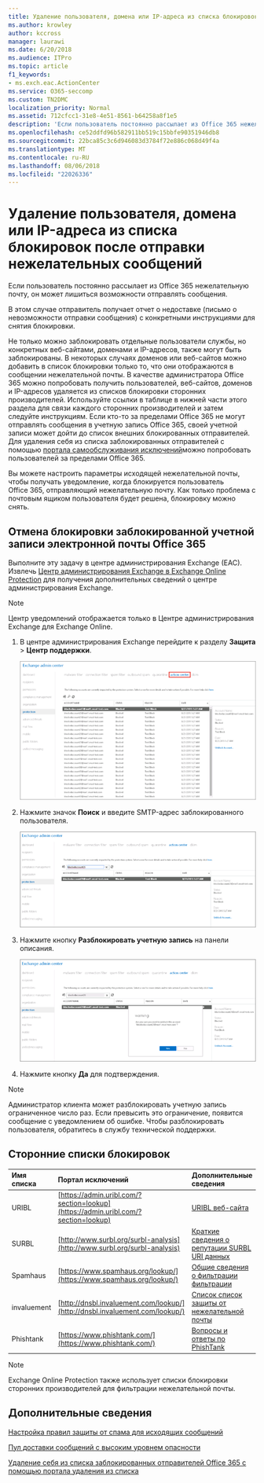 ```yaml
---
title: Удаление пользователя, домена или IP-адреса из списка блокировок после отправки нежелательных сообщений
ms.author: krowley
author: kccross
manager: laurawi
ms.date: 6/20/2018
ms.audience: ITPro
ms.topic: article
f1_keywords:
- ms.exch.eac.ActionCenter
ms.service: O365-seccomp
ms.custom: TN2DMC
localization_priority: Normal
ms.assetid: 712cfcc1-31e8-4e51-8561-b64258a8f1e5
description: 'Если пользователь постоянно рассылает из Office 365 нежелательную почту, он может лишиться возможности отправлять сообщения. '
ms.openlocfilehash: ce52ddfd96b582911bb519c15bbfe90351946db8
ms.sourcegitcommit: 22bca85c3c6d946083d3784f72e886c068d49f4a
ms.translationtype: MT
ms.contentlocale: ru-RU
ms.lasthandoff: 08/06/2018
ms.locfileid: "22026336"
---
```

# <a name="removing-a-user-domain-or-ip-address-from-a-block-list-after-sending-spam-email"></a>Удаление пользователя, домена или IP-адреса из списка блокировок после отправки нежелательных сообщений

Если пользователь постоянно рассылает из Office 365 нежелательную почту, он может лишиться возможности отправлять сообщения.  
  

В этом случае отправитель получает отчет о недоставке (письмо о невозможности отправки сообщения) с конкретными инструкциями для снятия блокировки.
  
Не только можно заблокировать отдельные пользователи службы, но конкретных веб-сайтами, доменами и IP-адресов, также могут быть заблокированы. В некоторых случаях доменов или веб-сайтов можно добавить в список блокировки только то, что они отображаются в сообщении нежелательной почты. В качестве администратора Office 365 можно попробовать получить пользователей, веб-сайтов, доменов и IP-адресов удаляется из списков блокировки сторонних производителей. Используйте ссылки в таблице в нижней части этого раздела для связи каждого сторонних производителей и затем следуйте инструкциям. Если кто-то за пределами Office 365 не могут отправлять сообщения в учетную запись Office 365, своей учетной записи может дойти до список внешних блокированных отправителей. Для удаления себя из списка заблокированных отправителей с помощью [портала самообслуживания исключений](https://technet.microsoft.com/library/mt661881%28v=exchg.150%29.aspx)можно попробовать пользователей за пределами Office 365.
  
Вы можете настроить параметры исходящей нежелательной почты, чтобы получать уведомление, когда блокируется пользователь Office 365, отправляющий нежелательную почту. Как только проблема с почтовым ящиком пользователя будет решена, блокировку можно снять.
  
## <a name="unblock-a-blocked-office-365-email-account"></a>Отмена блокировки заблокированной учетной записи электронной почты Office 365

Выполните эту задачу в центре администрирования Exchange (EAC). Извлечь [Центр администрирования Exchange в Exchange Online Protection](exchange-admin-center-in-exchange-online-protection-eop.md) для получения дополнительных сведений о центре администрирования Exchange. 
  
> [!NOTE]
> Центр уведомлений отображается только в Центре администрирования Exchange для Exchange Online. 
  
1. В центре администрирования Exchange перейдите к разделу **Защита** \> **Центр поддержки**.
    
    ![Переход к центру уведомлений в Центре администрирования Exchange](media/9bbf0844-7b34-4a86-a2b7-8c7e9c8519a3.png)
  
2. Нажмите значок **Поиск** и введите SMTP-адрес заблокированного пользователя. 
    
    ![Поиск заблокированного пользователя в центре уведомлений](media/f931b5a0-7115-4d95-9f6f-b403436031ba.png)
  
3. Нажмите кнопку **Разблокировать учетную запись** на панели описания. 
    
    ![Отмена блокировки пользователя в центре уведомлений](media/c5d5b1b9-8416-45aa-9631-881e94d1d056.png)
  
4. Нажмите кнопку **Да** для подтверждения. 
    
> [!NOTE]
> Администратор клиента может разблокировать учетную запись ограниченное число раз. Если превысить это ограничение, появится сообщение с уведомлением об ошибке. Чтобы разблокировать пользователя, обратитесь в службу технической поддержки. 
  
## <a name="third-party-block-lists"></a>Сторонние списки блокировок

|**Имя списка**|**Портал исключений**|**Дополнительные сведения**|
|:-----|:-----|:-----|
|URIBL  <br/> |[https://admin.uribl.com/?section=lookup](https://admin.uribl.com/?section=lookup) <br/> |[URIBL веб-сайта](https://uribl.com/) <br/> |
|SURBL  <br/> |[http://www.surbl.org/surbl-analysis](http://www.surbl.org/surbl-analysis) <br/> |[Краткие сведения о репутации SURBL URI данных](http://www.surbl.org/) <br/> |
|Spamhaus   <br/> |[https://www.spamhaus.org/lookup/](https://www.spamhaus.org/lookup/) <br/> |[Общие сведения о фильтрации фильтрации](https://www.spamhaus.org/whitepapers/dnsbl_function/) <br/> |
|invaluement  <br/> |[http://dnsbl.invaluement.com/lookup/](http://dnsbl.invaluement.com/lookup/) <br/> |[Список список защиты от нежелательной почты](http://dnsbl.invaluement.com/) <br/> |
|Phishtank  <br/> |[https://www.phishtank.com/](https://www.phishtank.com/) <br/> |[Вопросы и ответы по PhishTank](https://www.phishtank.com/faq.php) <br/> |
   
> [!NOTE]
> Exchange Online Protection также использует списки блокировки сторонних производителей для фильтрации нежелательной почты. 
   
## <a name="for-more-information"></a>Дополнительные сведения

[Настройка правил защиты от спама для исходящих сообщений](configure-the-outbound-spam-policy.md)
  
[Пул доставки сообщений с высоким уровнем опасности](high-risk-delivery-pool-for-outbound-messages.md)

[Удаление себя из списка заблокированных отправителей Office 365 с помощью портала удаления из списка](use-the-delist-portal-to-remove-yourself-from-the-office-365-blocked-senders-lis.md)
  

  

